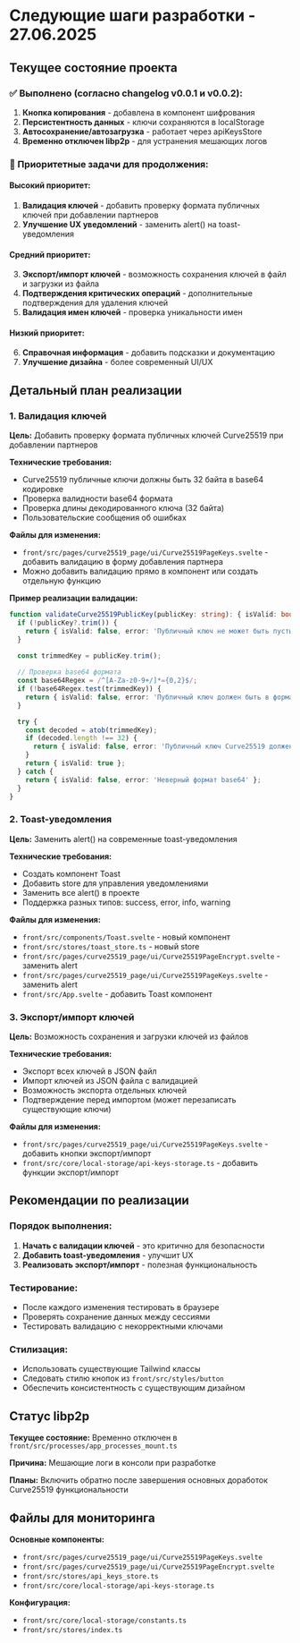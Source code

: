 # Следующие шаги разработки - 27.06.2025

## Текущее состояние проекта

### ✅ Выполнено (согласно changelog v0.0.1 и v0.0.2):
1. **Кнопка копирования** - добавлена в компонент шифрования
2. **Персистентность данных** - ключи сохраняются в localStorage
3. **Автосохранение/автозагрузка** - работает через apiKeysStore
4. **Временно отключен libp2p** - для устранения мешающих логов

### 🔄 Приоритетные задачи для продолжения:

#### Высокий приоритет:
1. **Валидация ключей** - добавить проверку формата публичных ключей при добавлении партнеров
2. **Улучшение UX уведомлений** - заменить alert() на toast-уведомления

#### Средний приоритет:
3. **Экспорт/импорт ключей** - возможность сохранения ключей в файл и загрузки из файла
4. **Подтверждения критических операций** - дополнительные подтверждения для удаления ключей
5. **Валидация имен ключей** - проверка уникальности имен

#### Низкий приоритет:
6. **Справочная информация** - добавить подсказки и документацию
7. **Улучшение дизайна** - более современный UI/UX

## Детальный план реализации

### 1. Валидация ключей

**Цель:** Добавить проверку формата публичных ключей Curve25519 при добавлении партнеров

**Технические требования:**
- Curve25519 публичные ключи должны быть 32 байта в base64 кодировке
- Проверка валидности base64 формата
- Проверка длины декодированного ключа (32 байта)
- Пользовательские сообщения об ошибках

**Файлы для изменения:**
- `front/src/pages/curve25519_page/ui/Curve25519PageKeys.svelte` - добавить валидацию в форму добавления партнера
- Можно добавить валидацию прямо в компонент или создать отдельную функцию

**Пример реализации валидации:**
```typescript
function validateCurve25519PublicKey(publicKey: string): { isValid: boolean; error?: string } {
  if (!publicKey?.trim()) {
    return { isValid: false, error: 'Публичный ключ не может быть пустым' };
  }

  const trimmedKey = publicKey.trim();
  
  // Проверка base64 формата
  const base64Regex = /^[A-Za-z0-9+/]*={0,2}$/;
  if (!base64Regex.test(trimmedKey)) {
    return { isValid: false, error: 'Публичный ключ должен быть в формате base64' };
  }

  try {
    const decoded = atob(trimmedKey);
    if (decoded.length !== 32) {
      return { isValid: false, error: 'Публичный ключ Curve25519 должен быть 32 байта' };
    }
    return { isValid: true };
  } catch {
    return { isValid: false, error: 'Неверный формат base64' };
  }
}
```

### 2. Toast-уведомления

**Цель:** Заменить alert() на современные toast-уведомления

**Технические требования:**
- Создать компонент Toast
- Добавить store для управления уведомлениями
- Заменить все alert() в проекте
- Поддержка разных типов: success, error, info, warning

**Файлы для изменения:**
- `front/src/components/Toast.svelte` - новый компонент
- `front/src/stores/toast_store.ts` - новый store
- `front/src/pages/curve25519_page/ui/Curve25519PageEncrypt.svelte` - заменить alert
- `front/src/pages/curve25519_page/ui/Curve25519PageKeys.svelte` - заменить alert
- `front/src/App.svelte` - добавить Toast компонент

### 3. Экспорт/импорт ключей

**Цель:** Возможность сохранения и загрузки ключей из файлов

**Технические требования:**
- Экспорт всех ключей в JSON файл
- Импорт ключей из JSON файла с валидацией
- Возможность экспорта отдельных ключей
- Подтверждение перед импортом (может перезаписать существующие ключи)

**Файлы для изменения:**
- `front/src/pages/curve25519_page/ui/Curve25519PageKeys.svelte` - добавить кнопки экспорт/импорт
- `front/src/core/local-storage/api-keys-storage.ts` - добавить функции экспорт/импорт

## Рекомендации по реализации

### Порядок выполнения:
1. **Начать с валидации ключей** - это критично для безопасности
2. **Добавить toast-уведомления** - улучшит UX
3. **Реализовать экспорт/импорт** - полезная функциональность

### Тестирование:
- После каждого изменения тестировать в браузере
- Проверять сохранение данных между сессиями
- Тестировать валидацию с некорректными ключами

### Стилизация:
- Использовать существующие Tailwind классы
- Следовать стилю кнопок из `front/src/styles/button`
- Обеспечить консистентность с существующим дизайном

## Статус libp2p

**Текущее состояние:** Временно отключен в `front/src/processes/app_processes_mount.ts`

**Причина:** Мешающие логи в консоли при разработке

**Планы:** Включить обратно после завершения основных доработок Curve25519 функциональности

## Файлы для мониторинга

**Основные компоненты:**
- `front/src/pages/curve25519_page/ui/Curve25519PageKeys.svelte`
- `front/src/pages/curve25519_page/ui/Curve25519PageEncrypt.svelte`
- `front/src/stores/api_keys_store.ts`
- `front/src/core/local-storage/api-keys-storage.ts`

**Конфигурация:**
- `front/src/core/local-storage/constants.ts`
- `front/src/stores/index.ts`
